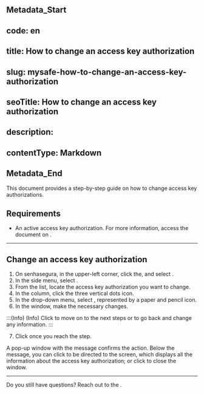 ## Metadata_Start 
## code: en
## title: How to change an access key authorization 
## slug: mysafe-how-to-change-an-access-key-authorization 
## seoTitle: How to change an access key authorization 
## description:  
## contentType: Markdown 
## Metadata_End
This document provides a step-by-step guide on how to change access key authorizations.

## Requirements

* An active access key authorization. For more information, access the document on .

***
## Change an access key authorization 

1. On senhasegura, in the upper-left corner, click the, and select .
2. In the side menu, select .
3. From the list, locate the access key authorization you want to change.
4. In the  column, click the three vertical dots icon.
5. In the drop-down menu, select , represented by a paper and pencil icon.
6. In the  window, make the necessary changes.

:::(Info) (Info)
Click  to move on to the next steps or  to go back and change any information.
:::

7. Click  once you reach the  step.

A pop-up window with the message  confirms the action. Below the message, you can click  to be directed to the  screen, which displays all the information about the access key authorization; or click  to close the window.

***


Do you still have questions? Reach out to the .